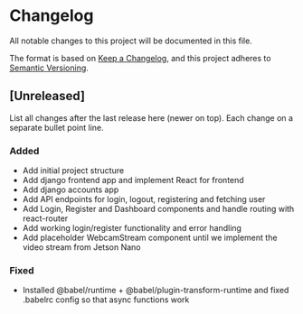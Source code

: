 # Changelog

All notable changes to this project will be documented in this file.

The format is based on [Keep a Changelog](https://keepachangelog.com/en/1.0.0/),
and this project adheres to [Semantic Versioning](https://semver.org/spec/v2.0.0.html).

## [Unreleased]

List all changes after the last release here (newer on top). Each change on a separate bullet point line.

### Added

- Add initial project structure
- Add django frontend app and implement React for frontend
- Add django accounts app
- Add API endpoints for login, logout, registering and fetching user
- Add Login, Register and Dashboard components and handle routing with react-router
- Add working login/register functionality and error handling
- Add placeholder WebcamStream component until we implement the video stream from Jetson Nano

### Fixed

- Installed @babel/runtime + @babel/plugin-transform-runtime and fixed .babelrc config so that async functions work
